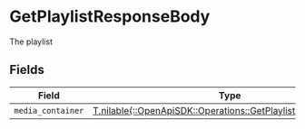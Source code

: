 # GetPlaylistResponseBody

The playlist


## Fields

| Field                                                                                                                  | Type                                                                                                                   | Required                                                                                                               | Description                                                                                                            |
| ---------------------------------------------------------------------------------------------------------------------- | ---------------------------------------------------------------------------------------------------------------------- | ---------------------------------------------------------------------------------------------------------------------- | ---------------------------------------------------------------------------------------------------------------------- |
| `media_container`                                                                                                      | [T.nilable(::OpenApiSDK::Operations::GetPlaylistMediaContainer)](../../models/operations/getplaylistmediacontainer.md) | :heavy_minus_sign:                                                                                                     | N/A                                                                                                                    |
